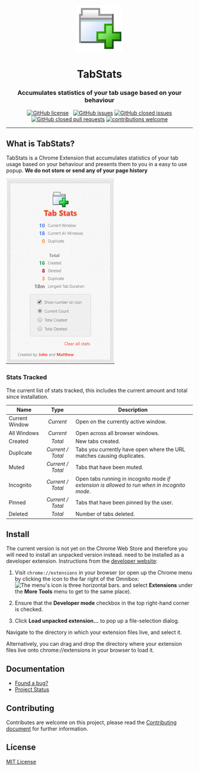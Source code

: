 <p align="center">
  <img src="https://raw.githubusercontent.com/JohnAkerman/TabStats/master/img/tabstats-128.png" alt="TabStats Logo." />
  <h1 align="center">TabStats</h1>
  <h3 align="center">Accumulates statistics of your tab usage based on your behaviour</h3>
</p>

<p align="center"><a href="https://github.com/JohnAkerman/TabStats/blob/master/LICENSE" class="rich-diff-level-one"><img src="https://camo.githubusercontent.com/db8bc74c0b580d34907807215172fd3ab2de23e3/68747470733a2f2f696d672e736869656c64732e696f2f6769746875622f6c6963656e73652f4a6f686e416b65726d616e2f54616253746174732e737667" alt="GitHub license" data-canonical-src="https://img.shields.io/github/license/JohnAkerman/TabStats.svg" style="max-width:100%;"></a>&nbsp;&nbsp; <a href="https://github.com/JohnAkerman/TabStats/issues" class="rich-diff-level-one"><img src="https://camo.githubusercontent.com/ea42072de61a84afb055cec5d324a773115611eb/68747470733a2f2f696d672e736869656c64732e696f2f6769746875622f6973737565732f4a6f686e416b65726d616e2f54616253746174732e737667" alt="GitHub issues" data-canonical-src="https://img.shields.io/github/issues/JohnAkerman/TabStats.svg" style="max-width:100%;"></a> <a href="https://github.com/JohnAkerman/TabStats/issues?q=is%3Aissue+is%3Aclosed" class="rich-diff-level-one"><img src="https://camo.githubusercontent.com/4aaa819c50c01df983b1d328f2d375be34b2d5f5/68747470733a2f2f696d672e736869656c64732e696f2f6769746875622f6973737565732d636c6f7365642f4a6f686e416b65726d616e2f54616253746174732e737667" alt="GitHub closed issues" data-canonical-src="https://img.shields.io/github/issues-closed/JohnAkerman/TabStats.svg" style="max-width:100%;"></a> <a href="https://github.com/JohnAkerman/TabStats/pulls?q=is%3Apr+is%3Aclosed" class="rich-diff-level-one"><img src="https://camo.githubusercontent.com/c6ec9ca1741c9e46c18e440942fbddc2b5b17a76/68747470733a2f2f696d672e736869656c64732e696f2f6769746875622f6973737565732d70722d636c6f7365642f4a6f686e416b65726d616e2f54616253746174732e737667" alt="GitHub closed pull requests" data-canonical-src="https://img.shields.io/github/issues-pr-closed/JohnAkerman/TabStats.svg" style="max-width:100%;"></a> <a href="https://github.com/JohnAkerman/TabStats/issues" class="rich-diff-level-one"><img src="https://camo.githubusercontent.com/926d8ca67df15de5bd1abac234c0603d94f66c00/68747470733a2f2f696d672e736869656c64732e696f2f62616467652f636f6e747269627574696f6e732d77656c636f6d652d627269676874677265656e2e7376673f7374796c653d666c6174" alt="contributions welcome" data-canonical-src="https://img.shields.io/badge/contributions-welcome-brightgreen.svg?style=flat" style="max-width:100%;"></a></p>

***

## What is TabStats?
TabStats is a Chrome Extension that accumulates statistics of your tab usage based on your behaviour and presents them to you in a easy to use popup. **We do not store or send any of your page history**

![Example screenshot](https://raw.githubusercontent.com/JohnAkerman/TabStats/master/img/screenshot.png)


### Stats Tracked
The current list of stats tracked, this includes the current amount and total since installation.

Name | Type | Description
--- | :---: | ---
Current Window | *Current* | Open on the currently active window.
All Windows | *Current* | Open across all browser windows.
Created | *Total* | New tabs created.
Duplicate | *Current / Total* | Tabs you currently have open where the URL matches causing duplicates.
Muted | *Current / Total* | Tabs that have been muted.
Incognito | *Current / Total* | Open tabs running in incognito mode *if extension is allowed to run when in incognito mode*.
Pinned | *Current / Total* | Tabs that have been pinned by the user.
Deleted | *Total* | Number of tabs deleted.

## Install
The current version is not yet on the Chrome Web Store and therefore you will need to install an unpacked version instead. need to be installed as a developer extension. Instructions from the [developer website](https://developer.chrome.com/extensions/getstarted#unpacked):
1. Visit ``chrome://extensions`` in your browser (or open up the Chrome menu by clicking the icon to the far right of the Omnibox:  ![The menu's icon is three horizontal bars.](https://developer.chrome.com/static/images/hotdogmenu.png) and select **Extensions** under the **More Tools** menu to get to the same place).

2. Ensure that the **Developer mode** checkbox in the top right-hand corner is checked.

3. Click **Load unpacked extension…** to pop up a file-selection dialog.

Navigate to the directory in which your extension files live, and select it.

Alternatively, you can drag and drop the directory where your extension files live onto chrome://extensions in your browser to load it.

## Documentation
- [Found a bug?](https://github.com/JohnAkerman/TabStats/issues)
- [Project Status](https://github.com/JohnAkerman/TabStats/projects/1)

## Contributing
Contributes are welcome on this project, please read the [Contributing document](https://github.com/JohnAkerman/TabStats/blob/master/CONTRIBUTING.md) for further information.
## License
[MIT License](https://opensource.org/licenses/MIT)
